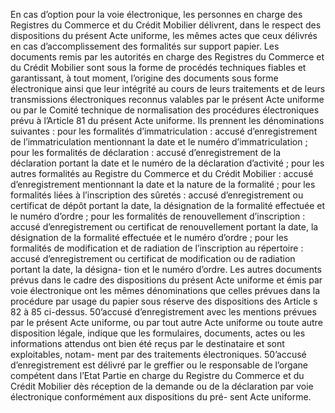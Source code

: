 En cas d’option pour la voie électronique, les personnes en charge des Registres du
Commerce et du Crédit Mobilier délivrent, dans le respect des dispositions du présent Acte
uniforme, les mêmes actes que ceux délivrés en cas d’accomplissement des formalités sur
support papier.
Les documents remis par les autorités en charge des Registres du Commerce et du Crédit Mobilier sont sous la forme de procédés techniques fiables et garantissant, à tout moment,
l’origine des documents sous forme électronique ainsi que leur intégrité au cours de leurs traitements et de leurs transmissions électroniques reconnus valables par le présent Acte uniforme ou par le Comité technique de normalisation des procédures électroniques prévu à l’Article
81 du présent Acte uniforme.
Ils prennent les dénominations suivantes :
pour les formalités d’immatriculation : accusé d’enregistrement de l’immatriculation mentionnant la date et le numéro d’immatriculation ;
pour les formalités de déclaration : accusé d’enregistrement de la déclaration portant la
date et le numéro de la déclaration d’activité ;
pour les autres formalités au Registre du Commerce et du Crédit Mobilier : accusé
d’enregistrement mentionnant la date et la nature de la formalité ;
pour les formalités liées à l’inscription des sûretés : accusé d’enregistrement ou certificat
de dépôt portant la date, la désignation de la formalité effectuée et le numéro d’ordre ;
pour les formalités de renouvellement d’inscription : accusé d’enregistrement ou certificat
de renouvellement portant la date, la désignation de la formalité effectuée et le numéro
d’ordre ;
pour les formalités de modification et de radiation de l’inscription au répertoire : accusé
d’enregistrement ou certificat de modification ou de radiation portant la date, la désigna-
tion et le numéro d’ordre.
Les autres documents prévus dans le cadre des dispositions du présent Acte uniforme et émis
par voie électronique ont les mêmes dénominations que celles prévues dans la procédure par
usage du papier sous réserve des dispositions des Article s 82 à 85 ci-dessus. 50’accusé
d’enregistrement avec les mentions prévues par le présent Acte uniforme, ou par tout autre
Acte uniforme ou toute autre disposition légale, indique que les formulaires, documents, actes
ou les informations attendus ont bien été reçus par le destinataire et sont exploitables, notam-
ment par des traitements électroniques.
50’accusé d’enregistrement est délivré par le greffier ou le responsable de l’organe compétent
dans l’Etat Partie en charge du Registre du Commerce et du Crédit Mobilier dès réception de
la demande ou de la déclaration par voie électronique conformément aux dispositions du pré-
sent Acte uniforme.